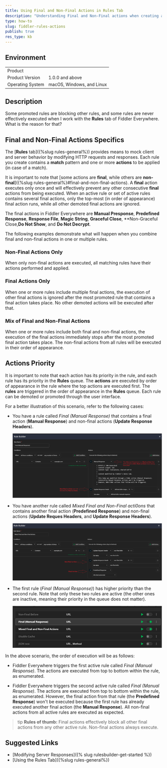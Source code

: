 ```yaml
---
title: Using Final and Non-Final Actions in Rules Tab
description: "Understanding Final and Non-Final actions when creating and executing a rule with Fiddler Everywhere."
type: how-to
slug: fiddler-rules-actions
publish: true
res_type: kb
---
```



## Environment

|   |   |
|---|---|
| Product  |
| Product Version | 1.0.0 and above  |
| Operating System | macOS, Windows, and Linux |


## Description

Some promoted rules are blocking other rules, and some rules are never effectively executed when I work with the **Rules** tab of Fiddler Everywhere. What is the reason for that?

## Final and Non-Final Actions Specifics

The [**Rules** tab]({%slug rules-general%}) provides means to mock client and server behavior by modifying HTTP requests and responses. Each rule you create contains a **match** pattern and one or more **actions** to be applied (in case of a match).

It is important to note that [some actions are **final**, while others are **non-final**]({%slug rules-general%}#final-and-non-final-actions). A **final** action executes only once and will effectively prevent any other consecutive **final** actions from being executed. When an active rule or set of active rules contains several final actions, only the top-most (in order of appearance) final action runs, while all other demoted final actions are ignored.

The final actions in Fiddler Everywhere are **Manual Presponse**, **Predefined Response**, **Response File**, **Magic String**, **Graceful Close**, **Non-Graceful Close,**Do Not Show**, and **Do Not Decrypt**.

The following examples demonstrate what will happen when you combine final and non-final actions in one or multiple rules.

### Non-Final Actions Only

When only non-final actions are executed, all matching rules have their actions performed and applied.

### Final Actions Only

When one or more rules include multiple final actions, the execution of other final actions is ignored after the most promoted rule that contains a final action takes place. No other demoted actions will be executed after that. 

### Mix of Final and Non-Final Actions

When one or more rules include both final and non-final actions, the execution of the final actions immediately stops after the most promoted final action takes place. The non-final actions from all rules will be executed in their order of appearance.


## Actions Priority

It is important to note that each action has its priority in the rule, and each rule has its priority in the **Rules** queue. The **actions** are executed by order of appearance in the rule where the top actions are executed first. The **rules** are triggered in the order of appearance in the **Rules** queue. Each rule can be demoted or promoted through the user interface. 

For a better illustration of this scenario, refer to the following cases:

- You have a rule called _Final (Manual Response)_ that contains a final action (**Manual Response**) and non-final actions (**Update Response Headers**).

    ![a rule with a final and non-final actions](../images/kb/final-actions/final-non-final.png)

- You have another rule called _Mixed Final and Non-Final acti0ons_ that contains another final action (**Predefined Response**) and non-final actions (**Update Reques Headers**, and **Update Response Headers**).

    ![second rule with a final and non-final actions](../images/kb/final-actions/final-non-final-demoted.png)   

- The first rule (_Final (Manual Response)_) has higher priority than the second rule. Note that only these two rules are active (the other ones are inactive, meaning their priority in the queue does not matter).

    ![rules order in the Rules list](../images/kb/final-actions/rules-priority.png)

In the above scenario, the order of execution will be as follows:

- Fiddler Everywhere triggers the first active rule called _Final (Manual Response)_. The actions are executed from top to bottom within the rule, as enumerated.

- Fiddler Everywhere triggers the second active rule called _Final (Manual Response)_. The actions are executed from top to bottom within the rule, as enumerated. However, the final action from that rule (the **Predefined Response**) won't be executed because the first rule has already executed another final action (the **Manual Response**). All non-final actions from all active rules are executed as expected.

>tip **Rules of thumb:** Final actions effectively block all other final actions from any other active rule. Non-final actions always execute.


## Suggested Links

- [Modifying Server Responses]({% slug rulesbuilder-get-started %})
- [Using the Rules Tab]({%slug rules-general%})
